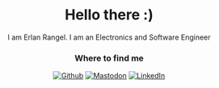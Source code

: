 <h1 align="center">Hello there :)</h1>

<p align="center">I am Erlan Rangel. I am an Electronics and Software Engineer</p>

<h3 align="center">Where to find me</h3>

<p align="center">
  <a href="https://github.com/ErlanRG" target="_blank"><img alt="Github" src="https://img.shields.io/badge/GitHub-%2312100E.svg?&style=for-the-badge&logo=Github&logoColor=white" /></a>
  <a href="https://fosstodon.org/@tateyrg" target="_blank"><img alt="Mastodon" src="https://img.shields.io/badge/Mastodon-%6364FF.svg?&style=for-the-badge&logo=mastodon&logoColor=white" /></a> 
  <a href="https://www.linkedin.com/in/erlanrangel" target="_blank"><img alt="LinkedIn" src="https://img.shields.io/badge/linkedin-%230077B5.svg?&style=for-the-badge&logo=linkedin&logoColor=white" /></a>
</p>
